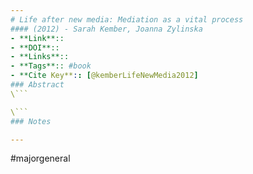 ```yaml
---
# Life after new media: Mediation as a vital process
#### (2012) - Sarah Kember, Joanna Zylinska
- **Link**:: 
- **DOI**:: 
- **Links**:: 
- **Tags**:: #book
- **Cite Key**:: [@kemberLifeNewMedia2012]
### Abstract
\```

\```
### Notes

---
```

#majorgeneral 

